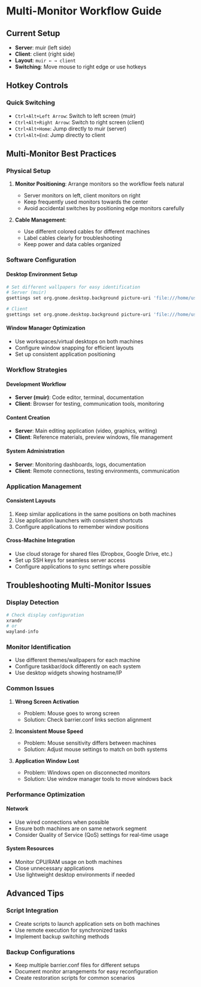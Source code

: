 # Multi-Monitor Workflow Guide

## Current Setup
- **Server**: muir (left side)
- **Client**: client (right side)
- **Layout**: `muir ← → client`
- **Switching**: Move mouse to right edge or use hotkeys

## Hotkey Controls

### Quick Switching
- `Ctrl+Alt+Left Arrow`: Switch to left screen (muir)
- `Ctrl+Alt+Right Arrow`: Switch to right screen (client)
- `Ctrl+Alt+Home`: Jump directly to muir (server)
- `Ctrl+Alt+End`: Jump directly to client

## Multi-Monitor Best Practices

### Physical Setup
1. **Monitor Positioning**: Arrange monitors so the workflow feels natural
   - Server monitors on left, client monitors on right
   - Keep frequently used monitors towards the center
   - Avoid accidental switches by positioning edge monitors carefully

2. **Cable Management**: 
   - Use different colored cables for different machines
   - Label cables clearly for troubleshooting
   - Keep power and data cables organized

### Software Configuration

#### Desktop Environment Setup
```bash
# Set different wallpapers for easy identification
# Server (muir)
gsettings set org.gnome.desktop.background picture-uri 'file:///home/user/wallpapers/server-bg.jpg'

# Client 
gsettings set org.gnome.desktop.background picture-uri 'file:///home/user/wallpapers/client-bg.jpg'
```

#### Window Manager Optimization
- Use workspaces/virtual desktops on both machines
- Configure window snapping for efficient layouts
- Set up consistent application positioning

### Workflow Strategies

#### Development Workflow
- **Server (muir)**: Code editor, terminal, documentation
- **Client**: Browser for testing, communication tools, monitoring

#### Content Creation
- **Server**: Main editing application (video, graphics, writing)
- **Client**: Reference materials, preview windows, file management

#### System Administration
- **Server**: Monitoring dashboards, logs, documentation
- **Client**: Remote connections, testing environments, communication

### Application Management

#### Consistent Layouts
1. Keep similar applications in the same positions on both machines
2. Use application launchers with consistent shortcuts
3. Configure applications to remember window positions

#### Cross-Machine Integration
- Use cloud storage for shared files (Dropbox, Google Drive, etc.)
- Set up SSH keys for seamless server access
- Configure applications to sync settings where possible

## Troubleshooting Multi-Monitor Issues

### Display Detection
```bash
# Check display configuration
xrandr
# or
wayland-info
```

### Monitor Identification
- Use different themes/wallpapers for each machine
- Configure taskbar/dock differently on each system
- Use desktop widgets showing hostname/IP

### Common Issues

1. **Wrong Screen Activation**
   - Problem: Mouse goes to wrong screen
   - Solution: Check barrier.conf links section alignment

2. **Inconsistent Mouse Speed**
   - Problem: Mouse sensitivity differs between machines
   - Solution: Adjust mouse settings to match on both systems

3. **Application Window Lost**
   - Problem: Windows open on disconnected monitors
   - Solution: Use window manager tools to move windows back

### Performance Optimization

#### Network
- Use wired connections when possible
- Ensure both machines are on same network segment
- Consider Quality of Service (QoS) settings for real-time usage

#### System Resources
- Monitor CPU/RAM usage on both machines
- Close unnecessary applications
- Use lightweight desktop environments if needed

## Advanced Tips

### Script Integration
- Create scripts to launch application sets on both machines
- Use remote execution for synchronized tasks
- Implement backup switching methods

### Backup Configurations
- Keep multiple barrier.conf files for different setups
- Document monitor arrangements for easy reconfiguration
- Create restoration scripts for common scenarios